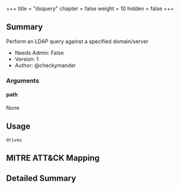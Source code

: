+++
title = "dsquery"
chapter = false
weight = 10
hidden = false
+++

## Summary
Perform an LDAP query against a specified domain/server

- Needs Admin: False  
- Version: 1  
- Author: @checkymander  

### Arguments

#### path

None

## Usage

```
drives
```

## MITRE ATT&CK Mapping

## Detailed Summary
